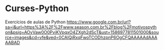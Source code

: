 # Curses-Python
 Exercícios de aulas de Python
https://www.google.com.br/url?sa=i&url=https%3A%2F%2Fwww.season.com.br%2Fblog%2Fmotivospython&psig=AOvVaw0O0PviKVpqxO4ZXgh2dScT&ust=1586977811501000&source=images&cd=vfe&ved=0CAIQjRxqFwoTCODhzpnP6OgCFQAAAAAdAAAAABAD
